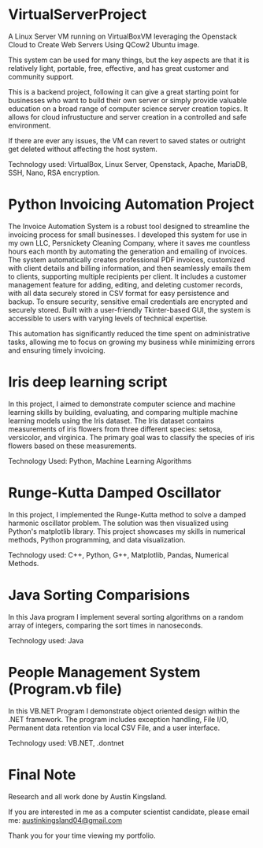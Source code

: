 # VirtualServerProject
A Linux Server VM running on VirtualBoxVM leveraging the Openstack Cloud to Create Web Servers Using QCow2 Ubuntu image. 

This system can be used for many things, but the key aspects are that it is relatively light, portable, free, effective, 
and has great customer and community support.

This is a backend project, following it can give a great starting point for businesses who want to build their own server or simply 
provide valuable education on a broad range of computer science server creation topics. It allows for cloud 
infrustucture and server creation in a controlled and safe environment. 

If there are ever any issues, the VM can revert to saved states or outright get deleted without affecting the host system. 

Technology used: VirtualBox, Linux Server, Openstack, Apache, MariaDB, SSH, Nano, RSA encryption.

# Python Invoicing Automation Project
The Invoice Automation System is a robust tool designed to streamline the invoicing process for small businesses. 
I developed this system for use in my own LLC, Persnickety Cleaning Company, where it saves me countless hours each month 
by automating the generation and emailing of invoices. The system automatically creates professional PDF invoices,
customized with client details and billing information, and then seamlessly emails them to clients, supporting multiple recipients per client.
It includes a customer management feature for adding, editing, and deleting customer records, with all data securely stored in
CSV format for easy persistence and backup. To ensure security, sensitive email credentials are encrypted and securely stored. 
Built with a user-friendly Tkinter-based GUI, the system is accessible to users with varying levels of technical expertise. 

This automation has significantly reduced the time spent on administrative tasks, allowing me to focus on growing my business 
while minimizing errors and ensuring timely invoicing.

# Iris deep learning script
In this project, I aimed to demonstrate computer science and machine learning skills by building, 
evaluating, and comparing multiple machine learning models using the Iris dataset. The Iris dataset contains measurements of 
iris flowers from three different species: setosa, versicolor, and virginica. 
The primary goal was to classify the species of iris flowers based on these measurements.

Technology Used: Python, Machine Learning Algorithms

# Runge-Kutta Damped Oscillator
In this project, I implemented the Runge-Kutta method to solve a damped harmonic oscillator problem. 
The solution was then visualized using Python's matplotlib library. This project showcases my skills in numerical methods, 
Python programming, and data visualization.

Technology used: C++, Python, G++, Matplotlib, Pandas, Numerical Methods.

# Java Sorting Comparisions
In this Java program I implement several sorting algorithms on a random array of integers, comparing the sort times in 
nanoseconds.

Technology used: Java

# People Management System (Program.vb file)
In this VB.NET Program I demonstrate object oriented design within the .NET framework. The program includes exception handling, 
File I/O, Permanent data retention via local CSV File, and a user interface.

Technology used: VB.NET, .dontnet

# Final Note
Research and all work done by Austin Kingsland.

If you are interested in me as a computer scientist candidate,  please email me: austinkingsland04@gmail.com

Thank you for your time viewing my portfolio.
